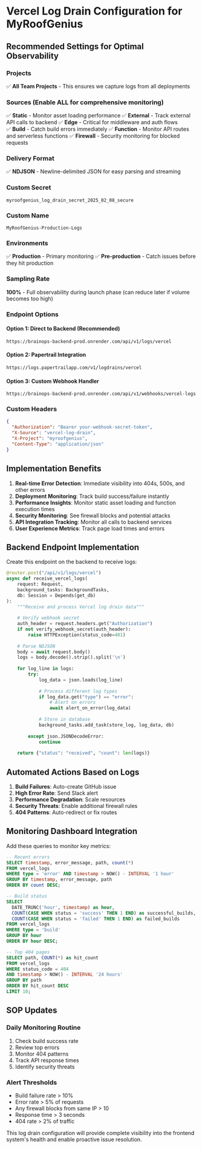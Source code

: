 # Vercel Log Drain Configuration for MyRoofGenius

## Recommended Settings for Optimal Observability

### Projects
✅ **All Team Projects** - This ensures we capture logs from all deployments

### Sources (Enable ALL for comprehensive monitoring)
✅ **Static** - Monitor asset loading performance
✅ **External** - Track external API calls to backend
✅ **Edge** - Critical for middleware and auth flows  
✅ **Build** - Catch build errors immediately
✅ **Function** - Monitor API routes and serverless functions
✅ **Firewall** - Security monitoring for blocked requests

### Delivery Format
✅ **NDJSON** - Newline-delimited JSON for easy parsing and streaming

### Custom Secret
```
myroofgenius_log_drain_secret_2025_02_08_secure
```

### Custom Name
```
MyRoofGenius-Production-Logs
```

### Environments
✅ **Production** - Primary monitoring
✅ **Pre-production** - Catch issues before they hit production

### Sampling Rate
**100%** - Full observability during launch phase (can reduce later if volume becomes too high)

### Endpoint Options

#### Option 1: Direct to Backend (Recommended)
```
https://brainops-backend-prod.onrender.com/api/v1/logs/vercel
```

#### Option 2: Papertrail Integration
```
https://logs.papertrailapp.com/v1/logdrains/vercel
```

#### Option 3: Custom Webhook Handler
```
https://brainops-backend-prod.onrender.com/api/v1/webhooks/vercel-logs
```

### Custom Headers
```json
{
  "Authorization": "Bearer your-webhook-secret-token",
  "X-Source": "vercel-log-drain",
  "X-Project": "myroofgenius",
  "Content-Type": "application/json"
}
```

## Implementation Benefits

1. **Real-time Error Detection**: Immediate visibility into 404s, 500s, and other errors
2. **Deployment Monitoring**: Track build success/failure instantly
3. **Performance Insights**: Monitor static asset loading and function execution times
4. **Security Monitoring**: See firewall blocks and potential attacks
5. **API Integration Tracking**: Monitor all calls to backend services
6. **User Experience Metrics**: Track page load times and errors

## Backend Endpoint Implementation

Create this endpoint on the backend to receive logs:

```python
@router.post("/api/v1/logs/vercel")
async def receive_vercel_logs(
    request: Request,
    background_tasks: BackgroundTasks,
    db: Session = Depends(get_db)
):
    """Receive and process Vercel log drain data"""
    
    # Verify webhook secret
    auth_header = request.headers.get("Authorization")
    if not verify_webhook_secret(auth_header):
        raise HTTPException(status_code=401)
    
    # Parse NDJSON
    body = await request.body()
    logs = body.decode().strip().split('\n')
    
    for log_line in logs:
        try:
            log_data = json.loads(log_line)
            
            # Process different log types
            if log_data.get("type") == "error":
                # Alert on errors
                await alert_on_error(log_data)
            
            # Store in database
            background_tasks.add_task(store_log, log_data, db)
            
        except json.JSONDecodeError:
            continue
    
    return {"status": "received", "count": len(logs)}
```

## Automated Actions Based on Logs

1. **Build Failures**: Auto-create GitHub issue
2. **High Error Rate**: Send Slack alert
3. **Performance Degradation**: Scale resources
4. **Security Threats**: Enable additional firewall rules
5. **404 Patterns**: Auto-redirect or fix routes

## Monitoring Dashboard Integration

Add these queries to monitor key metrics:

```sql
-- Recent errors
SELECT timestamp, error_message, path, count(*)
FROM vercel_logs
WHERE type = 'error' AND timestamp > NOW() - INTERVAL '1 hour'
GROUP BY timestamp, error_message, path
ORDER BY count DESC;

-- Build status
SELECT 
  DATE_TRUNC('hour', timestamp) as hour,
  COUNT(CASE WHEN status = 'success' THEN 1 END) as successful_builds,
  COUNT(CASE WHEN status = 'failed' THEN 1 END) as failed_builds
FROM vercel_logs
WHERE type = 'build'
GROUP BY hour
ORDER BY hour DESC;

-- Top 404 pages
SELECT path, COUNT(*) as hit_count
FROM vercel_logs  
WHERE status_code = 404
AND timestamp > NOW() - INTERVAL '24 hours'
GROUP BY path
ORDER BY hit_count DESC
LIMIT 10;
```

## SOP Updates

### Daily Monitoring Routine
1. Check build success rate
2. Review top errors
3. Monitor 404 patterns
4. Track API response times
5. Identify security threats

### Alert Thresholds
- Build failure rate > 10%
- Error rate > 5% of requests  
- Any firewall blocks from same IP > 10
- Response time > 3 seconds
- 404 rate > 2% of traffic

This log drain configuration will provide complete visibility into the frontend system's health and enable proactive issue resolution.